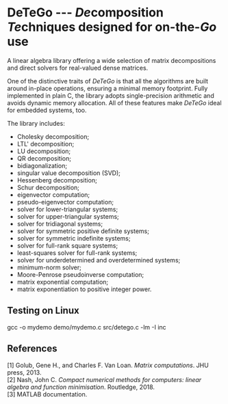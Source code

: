 # DeTeGo --- *De*composition *Te*chniques designed for on-the-*Go* use
A linear algebra library offering a wide selection of matrix decompositions and direct solvers for real-valued dense matrices.

One of the distinctive traits of *DeTeGo* is that all the algorithms are built around in-place operations, ensuring a minimal memory footprint. Fully implemented in plain C, the library adopts single-precision arithmetic and avoids dynamic memory allocation. All of these features make *DeTeGo* ideal for embedded systems, too.

The library includes:
* Cholesky decomposition;
* LTL' decomposition;
* LU decomposition;
* QR decomposition;
* bidiagonalization;
* singular value decomposition (SVD);
* Hessenberg decomposition;
* Schur decomposition;
* eigenvector computation;
* pseudo-eigenvector computation;
* solver for lower-triangular systems;
* solver for upper-triangular systems;
* solver for tridiagonal systems;
* solver for symmetric positive definite systems;
* solver for symmetric indefinite systems;
* solver for full-rank square systems;
* least-squares solver for full-rank systems;
* solver for underdetermined and overdetermined systems;  
* minimum-norm solver;
* Moore-Penrose pseudoinverse computation;
* matrix exponential computation;
* matrix exponentiation to positive integer power.

## Testing on Linux
gcc -o mydemo demo/mydemo.c src/detego.c -lm -I inc

## References
[1] Golub, Gene H., and Charles F. Van Loan. *Matrix computations*. JHU press, 2013.\
[2] Nash, John C. *Compact numerical methods for computers: linear algebra and function minimisation*. Routledge, 2018.\
[3] MATLAB documentation.

